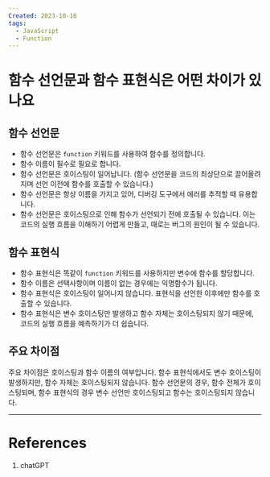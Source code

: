 ```yaml
---
Created: 2023-10-16
tags:
  - JavaScript
  - Function
---
```

# 함수 선언문과 함수 표현식은 어떤 차이가 있나요
## 함수 선언문
- 함수 선언문은 `function` 키워드를 사용하여 함수를 정의합니다.
- 함수 이름이 필수로 필요로 합니다.
- 함수 선언문은 호이스팅이 일어납니다. (함수 선언문을 코드의 최상단으로 끌어올려지며 선언 이전에 함수를 호출할 수 있습니다.)
- 함수 선언문은 항상 이름을 가지고 있어, 디버깅 도구에서 에러를 추적할 때 유용합니다.
- 함수 선언문은 호이스팅으로 인해 함수가 선언되기 전에 호출될 수 있습니다. 이는 코드의 실행 흐름을 이해하기 어렵게 만들고, 때로는 버그의 원인이 될 수 있습니다.
## 함수 표현식
- 함수 표현식은 똑같이 `function` 키워드를 사용하지만 변수에 함수를 할당합니다.
- 함수 이름은 선택사항이며 이름이 없는 경우에는 익명함수가 됩니다.
- 함수 표현식은 호이스팅이 일어나지 않습니다. 표현식을 선언한 이후에만 함수를 호출할 수 있습니다.
- 함수 표현식은 변수 호이스팅만 발생하고 함수 자체는 호이스팅되지 않기 때문에, 코드의 실행 흐름을 예측하기가 더 쉽습니다.

## 주요 차이점
주요 차이점은 호이스팅과 함수 이름의 여부입니다. 
함수 표현식에서도 변수 호이스팅이 발생하지만, 함수 자체는 호이스팅되지 않습니다.
함수 선언문의 경우, 함수 전체가 호이스팅되며, 함수 표현식의 경우 변수 선언만 호이스팅되고 함수는 호이스팅되지 않습니다.


---
# References
1. chatGPT